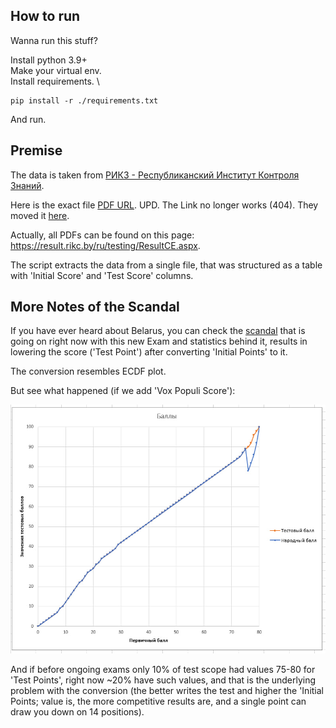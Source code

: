 ## How to run

Wanna run this stuff?

Install python 3.9+ \
Make your virtual env. \
Install requirements. \
```
pip install -r ./requirements.txt
```
And run.

## Premise

The data is taken from [РИКЗ - Республиканский Институт Контроля Знаний](https://rikc.by/). 

Here is the exact file [PDF URL](https://result.rikc.by/ru/testing/2022/01-02.pdf).
UPD. The Link no longer works (404). They moved it [here](https://result.rikc.by/ru/testing/2023/ce/01-02.pdf).

Actually, all PDFs can be found on this page: https://result.rikc.by/ru/testing/ResultCE.aspx.

The script extracts the data from a single file, that was structured as a table with 'Initial Score' and 'Test Score' columns.

## More Notes of the Scandal

If you have ever heard about Belarus, you can check the [scandal](https://news.zerkalo.io/life/40381.html?c) that is going on right now with this new Exam and statistics behind it, results in lowering the score ('Test Point') after converting 'Initial Points' to it.

The conversion resembles ECDF plot. 

But see what happened (if we add 'Vox Populi Score'):

![WTF Plot - Vox/Test Scores vs. Initial Score](./wtf_dist_plot.jpg "WTF Plot - Vox/Test Scores vs. Initial Score")

And if before ongoing exams only 10% of test scope had values 75-80 for 'Test Points', right now ~20% have such values, and that is the underlying problem with the conversion (the better writes the test and higher the 'Initial Points; value is, the more competitive results are, and a single point can draw you down on 14 positions).
